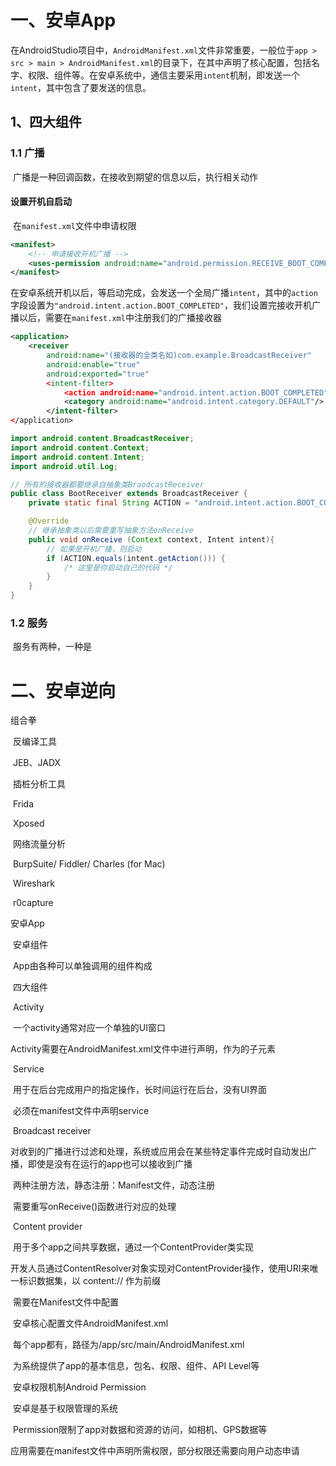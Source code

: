 # 一、安卓App

​		在AndroidStudio项目中，`AndroidManifest.xml`文件非常重要，一般位于`app > src > main > AndroidManifest.xml`的目录下，在其中声明了核心配置，包括名字、权限、组件等。在安卓系统中，通信主要采用`intent`机制，即发送一个`intent`，其中包含了要发送的信息。

## 1、四大组件

### 1.1 广播

​		广播是一种回调函数，在接收到期望的信息以后，执行相关动作

#### 设置开机自启动

​		在`manifest.xml`文件中申请权限

```xml
<manifest>
    <!-- 申请接收开机广播 -->
	<uses-permission android:name="android.permission.RECEIVE_BOOT_COMPLETED"/>
</manifest>
```

​		在安卓系统开机以后，等启动完成，会发送一个全局广播`intent`，其中的`action`字段设置为`"android.intent.action.BOOT_COMPLETED"`，我们设置完接收开机广播以后，需要在`manifest.xml`中注册我们的广播接收器

```xml
<application>
    <receiver
    	android:name="(接收器的全类名如)com.example.BroadcastReceiver"
        android:enable="true"
        android:exported="true"
		<intent-filter>
    		<action android:name="android.intent.action.BOOT_COMPLETED"/>
    		<category android:name="android.intent.category.DEFAULT"/>
		</intent-filter>
</application>
```

```java
import android.content.BroadcastReceiver;
import android.content.Context;
import android.content.Intent;
import android.util.Log;

// 所有的接收器都要继承自抽象类BraodcastReceiver
public class BootReceiver extends BroadcastReceiver {
    private static final String ACTION = "android.intent.action.BOOT_COMPLETED";

    @Override
    // 继承抽象类以后需要重写抽象方法onReceive
    public void onReceive (Context context, Intent intent){
        // 如果是开机广播，则启动
        if (ACTION.equals(intent.getAction())) {
            /* 这里是你启动自己的代码 */
        }
    }
}
```

### 1.2 服务

​		服务有两种，一种是

# 二、安卓逆向

组合拳

​	反编译工具

​		JEB、JADX

​	插桩分析工具

​		Frida

​		Xposed

​	网络流量分析

​		BurpSuite/ Fiddler/ Charles (for Mac)

​		Wireshark

​		r0capture

安卓App

​	安卓组件

​			App由各种可以单独调用的组件构成

​			四大组件

​					Activity

​							一个activity通常对应一个单独的UI窗口

​							Activity需要在AndroidManifest.xml文件中进行声明，作为<application>的子元素<activity>

​					Service

​							用于在后台完成用户的指定操作，长时间运行在后台，没有UI界面

​							必须在manifest文件中声明service

​					Broadcast receiver

​							对收到的广播进行过滤和处理，系统或应用会在某些特定事件完成时自动发出广播，即使是没有在运行的app也可以接收到广播

​							两种注册方法，静态注册：Manifest文件，动态注册

​							需要重写onReceive()函数进行对应的处理

​					Content provider

​							用于多个app之间共享数据，通过一个ContentProvider类实现

​							开发人员通过ContentResolver对象实现对ContentProvider操作，使用URI来唯一标识数据集，以 content:// 作为前缀

​							需要在Manifest文件中配置

​	安卓核心配置文件AndroidManifest.xml

​			每个app都有，路径为/app/src/main/AndroidManifest.xml

​			为系统提供了app的基本信息，包名、权限、组件、API Level等 

​	安卓权限机制Android Permission

​			安卓是基于权限管理的系统

​			Permission限制了app对数据和资源的访问，如相机、GPS数据等

​			应用需要在manifest文件中声明所需权限，部分权限还需要向用户动态申请